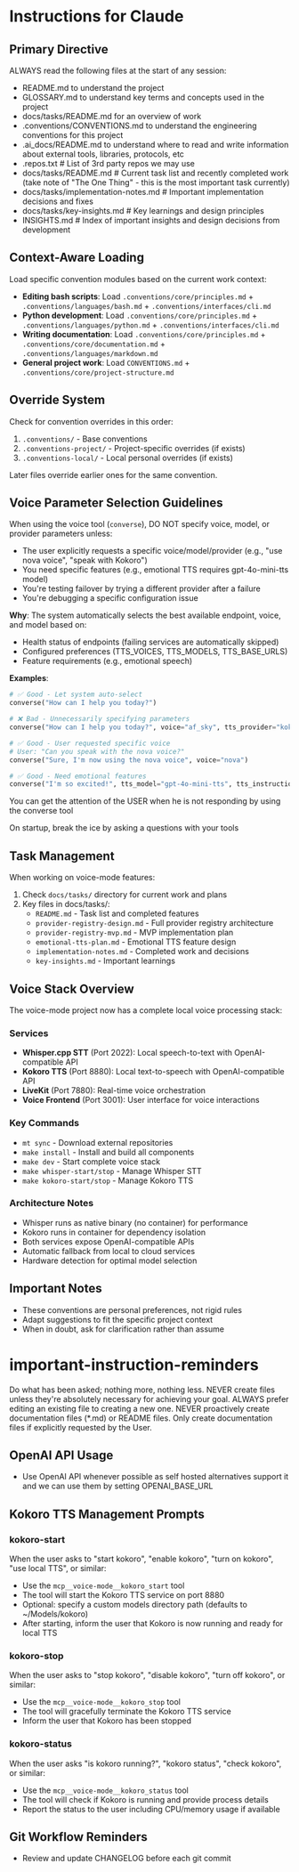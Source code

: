 # Instructions for Claude

## Primary Directive

ALWAYS read the following files at the start of any session:
- README.md to understand the project
- GLOSSARY.md to understand key terms and concepts used in the project
- docs/tasks/README.md for an overview of work
- .conventions/CONVENTIONS.md to understand the engineering conventions for this project
- .ai_docs/README.md to understand where to read and write information about external tools, libraries, protocols, etc
- .repos.txt # List of 3rd party repos we may use
- docs/tasks/README.md # Current task list and recently completed work (take note of "The One Thing" - this is the most important task currently)
- docs/tasks/implementation-notes.md # Important implementation decisions and fixes
- docs/tasks/key-insights.md # Key learnings and design principles
- INSIGHTS.md # Index of important insights and design decisions from development

## Context-Aware Loading

Load specific convention modules based on the current work context:

- **Editing bash scripts**: Load `.conventions/core/principles.md` + `.conventions/languages/bash.md` + `.conventions/interfaces/cli.md`
- **Python development**: Load `.conventions/core/principles.md` + `.conventions/languages/python.md` + `.conventions/interfaces/cli.md`
- **Writing documentation**: Load `.conventions/core/principles.md` + `.conventions/core/documentation.md` + `.conventions/languages/markdown.md`
- **General project work**: Load `CONVENTIONS.md` + `.conventions/core/project-structure.md`

## Override System

Check for convention overrides in this order:
1. `.conventions/` - Base conventions
2. `.conventions-project/` - Project-specific overrides (if exists)
3. `.conventions-local/` - Local personal overrides (if exists)

Later files override earlier ones for the same convention.


## Voice Parameter Selection Guidelines

When using the voice tool (`converse`), DO NOT specify voice, model, or provider parameters unless:
- The user explicitly requests a specific voice/model/provider (e.g., "use nova voice", "speak with Kokoro")
- You need specific features (e.g., emotional TTS requires gpt-4o-mini-tts model)
- You're testing failover by trying a different provider after a failure
- You're debugging a specific configuration issue

**Why**: The system automatically selects the best available endpoint, voice, and model based on:
- Health status of endpoints (failing services are automatically skipped)
- Configured preferences (TTS_VOICES, TTS_MODELS, TTS_BASE_URLS)
- Feature requirements (e.g., emotional speech)

**Examples**:
```python
# ✅ Good - Let system auto-select
converse("How can I help you today?")

# ❌ Bad - Unnecessarily specifying parameters
converse("How can I help you today?", voice="af_sky", tts_provider="kokoro")

# ✅ Good - User requested specific voice
# User: "Can you speak with the nova voice?"
converse("Sure, I'm now using the nova voice", voice="nova")

# ✅ Good - Need emotional features
converse("I'm so excited!", tts_model="gpt-4o-mini-tts", tts_instructions="Sound very excited")
```

You can get the attention of the USER when he is not responding by using the converse tool

On startup, break the ice by asking a questions with your tools

## Task Management

When working on voice-mode features:
1. Check `docs/tasks/` directory for current work and plans
2. Key files in docs/tasks/:
   - `README.md` - Task list and completed features
   - `provider-registry-design.md` - Full provider registry architecture
   - `provider-registry-mvp.md` - MVP implementation plan
   - `emotional-tts-plan.md` - Emotional TTS feature design
   - `implementation-notes.md` - Completed work and decisions
   - `key-insights.md` - Important learnings

## Voice Stack Overview

The voice-mode project now has a complete local voice processing stack:

### Services
- **Whisper.cpp STT** (Port 2022): Local speech-to-text with OpenAI-compatible API
- **Kokoro TTS** (Port 8880): Local text-to-speech with OpenAI-compatible API  
- **LiveKit** (Port 7880): Real-time voice orchestration
- **Voice Frontend** (Port 3001): User interface for voice interactions

### Key Commands
- `mt sync` - Download external repositories
- `make install` - Install and build all components
- `make dev` - Start complete voice stack
- `make whisper-start/stop` - Manage Whisper STT
- `make kokoro-start/stop` - Manage Kokoro TTS

### Architecture Notes
- Whisper runs as native binary (no container) for performance
- Kokoro runs in container for dependency isolation
- Both services expose OpenAI-compatible APIs
- Automatic fallback from local to cloud services
- Hardware detection for optimal model selection

## Important Notes

- These conventions are personal preferences, not rigid rules
- Adapt suggestions to fit the specific project context
- When in doubt, ask for clarification rather than assume

# important-instruction-reminders
Do what has been asked; nothing more, nothing less.
NEVER create files unless they're absolutely necessary for achieving your goal.
ALWAYS prefer editing an existing file to creating a new one.
NEVER proactively create documentation files (*.md) or README files. Only create documentation files if explicitly requested by the User.

## OpenAI API Usage
- Use OpenAI API whenever possible as self hosted alternatives support it and we can use them by setting OPENAI_BASE_URL

## Kokoro TTS Management Prompts

### kokoro-start
When the user asks to "start kokoro", "enable kokoro", "turn on kokoro", "use local TTS", or similar:
- Use the `mcp__voice-mode__kokoro_start` tool
- The tool will start the Kokoro TTS service on port 8880
- Optional: specify a custom models directory path (defaults to ~/Models/kokoro)
- After starting, inform the user that Kokoro is now running and ready for local TTS

### kokoro-stop  
When the user asks to "stop kokoro", "disable kokoro", "turn off kokoro", or similar:
- Use the `mcp__voice-mode__kokoro_stop` tool
- The tool will gracefully terminate the Kokoro TTS service
- Inform the user that Kokoro has been stopped

### kokoro-status
When the user asks "is kokoro running?", "kokoro status", "check kokoro", or similar:
- Use the `mcp__voice-mode__kokoro_status` tool
- The tool will check if Kokoro is running and provide process details
- Report the status to the user including CPU/memory usage if available

## Git Workflow Reminders
- Review and update CHANGELOG before each git commit
